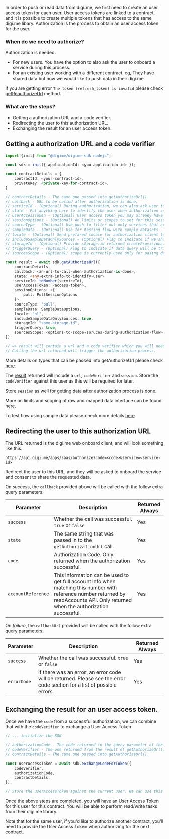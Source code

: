 In order to push or read data from digi.me, we first need to create an user access token for each user.
User access tokens are linked to a contract, and it is possible to create multiple tokens that has access to the same digi.me libary.
Authorization is the process to obtain an user access token for the user.

### When do we need to authorize?

Authorization is needed:

* For new users. You have the option to also ask the user to onboard a service during this process.
* For an existing user working with a different contract. eg, They have shared data but now we would like to push data in their digi.me.


If you are getting error `The token (refresh_token) is invalid` please check [getReauthorizeUrl](./reauthorize.html) method.

### What are the steps?

* Getting a authorization URL and a code verifier.
* Redirecting the user to this authorization URL.
* Exchanging the result for an user access token.

## Getting a authorization URL and a code verifier

```typescript
import {init} from "@digime/digime-sdk-nodejs";

const sdk = init({ applicationId: <you-application-id> });

const contractDetails = {
    contractId: <your-contract-id>,
    privateKey: <private-key-for-contract-id>,
}

// contractDetails - The same one passed into getAuthorizeUrl().
// callback - URL to be called after authorization is done.
// serviceId - (Optional) During authorization, we can also ask user to onboard a service. ID can be found from getAvailableServices()
// state - Put anything here to identify the user when authorization completes. This will be passed back in the callback.
// userAccessToken - (Optional) User access token you may already have for this user from another contract.
// sessionOptions - (Optional) An limits or scopes to set for this session.
// sourceType - (Optional) Use push to filter out only services that are used for push to provider type. Default SourceType is set to pull.
// sampleData - (Optional) Use for testing flow with sample datasets
// locale - (Optional) Send prefared locale for authorization client to be used. Default is en.
// includeSampleDataOnlySources - (Optional) Flag to indicate if we should include sample data only sources. Default is false.
// storageId - (Optional) Provide storage.id returned createProvisionalStorage to connect this storage to created user
// triggerQuery - (Optional) Flag to indicate if data query will be triggered post service authorisation. Default is true. If this is set to false data for added service will not be returned. You may want to set to false when adding multiple services subsequently and only get data for all services when adding last service.
// sourcesScope - (Optional) scope is currently used only for pasing data type.

const result = await sdk.getAuthorizeUrl({
    contractDetails,
    callback: <an-url-to-call-when-authorization-is-done>,
    state: <any-extra-info-to-identify-user>
    serviceId: toNumber(serviceId),
    userAccessToken: <access-token>,
    sessionOptions: <{
        pull: PullSessionOptions
    }>,
    sourceType: "pull",
    sampleData: SampleDataOptions,
    locale: "nl",
    includeSampleDataOnlySources: true,
    storageId: "some-storage-id",
    triggerQuery: true,
    sourcesScope: <options-to-scope-soruces-during-authorization-flow>
});

// => result will contain a url and a code verifier which you will need for later.
// Calling the url returned will trigger the authorization process.
```
More details on types that can be passed into getAuthorizeUrl please check [here](../../interfaces/Types.GetAuthorizeUrlOptions.html).

The [result](../../interfaces/Types.GetAuthorizeUrlResponse.html) returned will include a `url`, `codeVerifier` and `session`.
Store the `codeVerifier` against this user as this will be required for later.

Store `session` as well for getting data after authorization process is done.

More on limits and scoping of raw and mapped data interface can be found [here](../../interfaces/Types.PullSessionOptions.html).

To test flow using sample data please check more details [here](../fundamentals/sample-datasets.html)

## Redirecting the user to this authorization URL

The URL returned is the digi.me web onboard client, and will look something like this.

```
https://api.digi.me/apps/saas/authorize?code=<code>&service=<service-id>
```

Redirect the user to this URL, and they will be asked to onboard the service and consent to share the requested data.

On *success*, the `callback` provided above will be called with the follow extra query parameters:

| Parameter | Description | Returned Always |
|-|-|-|
| `success` | Whether the call was successful. `true` or `false` | Yes |
| `state` | The same string that was passed in to the `getAuthorizationUrl` call. | Yes |
| `code` | Authorization Code. Only returned when the authorization successful. | Yes |
| `accountReference` | This information can be used to get full account info when matching this number with reference number returned by readAccounts API. Only returned when the authorization successful. | Yes |

On *failure*, the `callbackUrl` provided will be called with the follow extra query parameters:

| Parameter | Description | Returned Always |
|-|-|-|
| `success` | Whether the call was successful. `true` or `false` | Yes |
| `errorCode` | If there was an error, an error code will be returned. Please see the error code section for a list of possible errors. | Yes |

## Exchanging the result for an user access token.

Once we have the `code` from a successful authorization, we can combine that with the `codeVerifier` to exchange a User Access Token.

```typescript
// ... initialize the SDK

// authorizationCode - The code returned in the query parameter of the returned URL.
// codeVerifier - The one returned from the result of getAuthorizeUrl().
// contractDetails - The same one passed into getAuthorizeUrl().

const userAccessToken = await sdk.exchangeCodeForToken({
    codeVerifier,
    authorizationCode,
    contractDetails,
});

// Store the userAccessToken against the current user. We can use this for future reads.
```

Once the above steps are completed, you will have an User Access Token for this user for this contract. You will be able to perform read/write tasks from their digi.me library.

Note that for the same user, if you'd like to authorize another contract, you'll need to provide the User Access Token when authorizing for the next contract.
